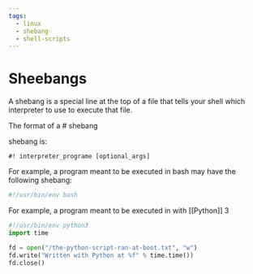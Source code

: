 ```yaml
---
tags:
  - linux
  - shebang
  - shell-scripts
---
```

# Sheebangs

A shebang is a special line at the top of a file that tells your shell which interpreter to use to execute that file.

The format of a # shebang

shebang is:
```
#! interpreter_programe [optional_args]
```

For example, a program meant to be executed in bash may have the following shebang:
```bash
#!/usr/bin/env bash
```

For example, a program meant to be executed in with [[Python]] 3

```python
#!/usr/bin/env python3
import time

fd = open("/the-python-script-ran-at-boot.txt", "w")
fd.write("Written with Python at %f" % time.time())
fd.close()
```